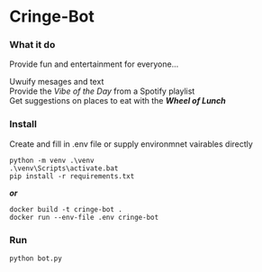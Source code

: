 # Cringe-Bot

### What it do
Provide fun and entertainment for everyone...  

Uwuify mesages and text  
Provide the *Vibe of the Day* from a Spotify playlist  
Get suggestions on places to eat with the ***Wheel of Lunch***

### Install

Create and fill in .env file or supply environmnet vairables directly

```
python -m venv .\venv
.\venv\Scripts\activate.bat
pip install -r requirements.txt
```
***or***
```
docker build -t cringe-bot .
docker run --env-file .env cringe-bot
```

### Run

```
python bot.py
```


